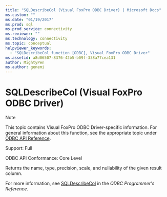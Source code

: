 ```yaml
---
title: "SQLDescribeCol (Visual FoxPro ODBC Driver) | Microsoft Docs"
ms.custom: ""
ms.date: "01/19/2017"
ms.prod: sql
ms.prod_service: connectivity
ms.reviewer: ""
ms.technology: connectivity
ms.topic: conceptual
helpviewer_keywords: 
  - "SQLDescribeCol function [ODBC], Visual FoxPro ODBC Driver"
ms.assetid: a8d06507-8376-42b5-b09f-338a77cea131
author: MightyPen
ms.author: genemi
---
```

# SQLDescribeCol (Visual FoxPro ODBC Driver)
> [!NOTE]  
>  This topic contains Visual FoxPro ODBC Driver-specific information. For general information about this function, see the appropriate topic under [ODBC API Reference](../../odbc/reference/syntax/odbc-api-reference.md).  
  
 Support: Full  
  
 ODBC API Conformance: Core Level  
  
 Returns the name, type, precision, scale, and nullability of the given result column.  
  
 For more information, see [SQLDescribeCol](../../odbc/reference/syntax/sqldescribecol-function.md) in the *ODBC Programmer's Reference*.
